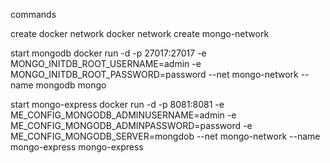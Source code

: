 commands

create docker network
docker network create mongo-network

start mongodb
docker run -d 
-p 27017:27017 
-e MONGO_INITDB_ROOT_USERNAME=admin 
-e MONGO_INITDB_ROOT_PASSWORD=password 
--net mongo-network 
--name mongodb 
mongo

start mongo-express
docker run -d 
-p 8081:8081 
-e ME_CONFIG_MONGODB_ADMINUSERNAME=admin 
-e ME_CONFIG_MONGODB_ADMINPASSWORD=password 
-e ME_CONFIG_MONGODB_SERVER=mongdob 
--net mongo-network 
--name mongo-express 
mongo-express
